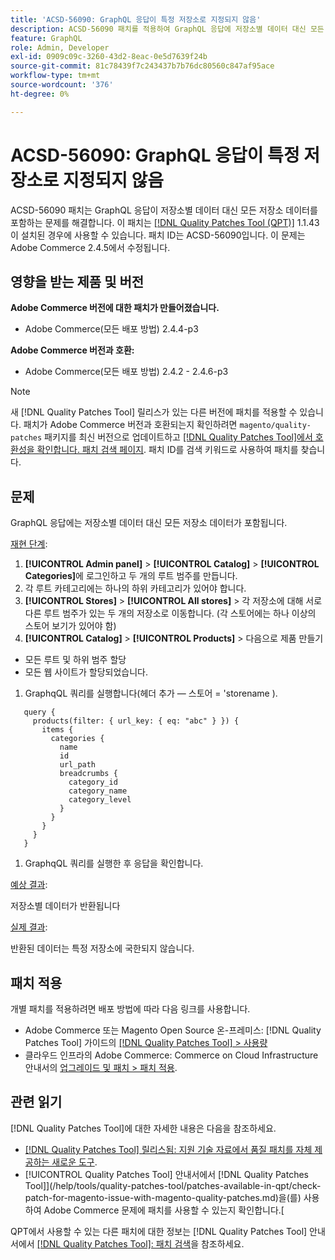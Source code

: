 ```yaml
---
title: 'ACSD-56090: GraphQL 응답이 특정 저장소로 지정되지 않음'
description: ACSD-56090 패치를 적용하여 GraphQL 응답에 저장소별 데이터 대신 모든 저장소 데이터가 포함되는 Adobe Commerce 문제를 해결할 수 있습니다.
feature: GraphQL
role: Admin, Developer
exl-id: 0909c09c-3260-43d2-8eac-0e5d7639f24b
source-git-commit: 81c78439f7c243437b7b76dc80560c847af95ace
workflow-type: tm+mt
source-wordcount: '376'
ht-degree: 0%

---
```


# ACSD-56090: GraphQL 응답이 특정 저장소로 지정되지 않음

ACSD-56090 패치는 GraphQL 응답이 저장소별 데이터 대신 모든 저장소 데이터를 포함하는 문제를 해결합니다. 이 패치는 [[!DNL Quality Patches Tool (QPT)]](https://experienceleague.adobe.com/en/docs/commerce-knowledge-base/kb/announcements/commerce-announcements/magento-quality-patches-released-new-tool-to-self-serve-quality-patches) 1.1.43이 설치된 경우에 사용할 수 있습니다. 패치 ID는 ACSD-56090입니다. 이 문제는 Adobe Commerce 2.4.5에서 수정됩니다.

## 영향을 받는 제품 및 버전

**Adobe Commerce 버전에 대한 패치가 만들어졌습니다.**

* Adobe Commerce(모든 배포 방법) 2.4.4-p3

**Adobe Commerce 버전과 호환:**

* Adobe Commerce(모든 배포 방법) 2.4.2 - 2.4.6-p3

>[!NOTE]
>
>새 [!DNL Quality Patches Tool] 릴리스가 있는 다른 버전에 패치를 적용할 수 있습니다. 패치가 Adobe Commerce 버전과 호환되는지 확인하려면 `magento/quality-patches` 패키지를 최신 버전으로 업데이트하고 [[!DNL Quality Patches Tool]에서 호환성을 확인합니다. 패치 검색 페이지](https://experienceleague.adobe.com/tools/commerce-quality-patches/index.html). 패치 ID를 검색 키워드로 사용하여 패치를 찾습니다.

## 문제

GraphQL 응답에는 저장소별 데이터 대신 모든 저장소 데이터가 포함됩니다.

<u>재현 단계</u>:

1. **[!UICONTROL Admin panel]** > **[!UICONTROL Catalog]** > **[!UICONTROL Categories]**&#x200B;에 로그인하고 두 개의 루트 범주를 만듭니다.
1. 각 루트 카테고리에는 하나의 하위 카테고리가 있어야 합니다.
1. **[!UICONTROL Stores]** > **[!UICONTROL All stores]** > 각 저장소에 대해 서로 다른 루트 범주가 있는 두 개의 저장소로 이동합니다. (각 스토어에는 하나 이상의 스토어 보기가 있어야 함)
1. **[!UICONTROL Catalog]** > **[!UICONTROL Products]** > 다음으로 제품 만들기

* 모든 루트 및 하위 범주 할당
* 모든 웹 사이트가 할당되었습니다.

1. GraphqQL 쿼리를 실행합니다(헤더 추가 — 스토어 = &#39;storename ).

```
   query {
     products(filter: { url_key: { eq: "abc" } }) {
       items {
         categories {
           name
           id
           url_path
           breadcrumbs {
             category_id
             category_name
             category_level
           }
         }
       }
     }
   }
```

1. GraphqQL 쿼리를 실행한 후 응답을 확인합니다.

<u>예상 결과</u>:

저장소별 데이터가 반환됩니다

<u>실제 결과</u>:

반환된 데이터는 특정 저장소에 국한되지 않습니다.

## 패치 적용

개별 패치를 적용하려면 배포 방법에 따라 다음 링크를 사용합니다.

* Adobe Commerce 또는 Magento Open Source 온-프레미스: [!DNL Quality Patches Tool] 가이드의 [[!DNL Quality Patches Tool] > 사용량](/help/tools/quality-patches-tool/usage.md)
* 클라우드 인프라의 Adobe Commerce: Commerce on Cloud Infrastructure 안내서의 [업그레이드 및 패치 > 패치 적용](https://experienceleague.adobe.com/docs/commerce-cloud-service/user-guide/develop/upgrade/apply-patches.html).

## 관련 읽기

[!DNL Quality Patches Tool]에 대한 자세한 내용은 다음을 참조하세요.

* [[!DNL Quality Patches Tool] 릴리스됨: 지원 기술 자료에서 품질 패치를 자체 제공하는 새로운 도구](https://experienceleague.adobe.com/en/docs/commerce-knowledge-base/kb/announcements/commerce-announcements/magento-quality-patches-released-new-tool-to-self-serve-quality-patches).
* [!UICONTROL Quality Patches Tool] 안내서에서  [!DNL Quality Patches Tool]](/help/tools/quality-patches-tool/patches-available-in-qpt/check-patch-for-magento-issue-with-magento-quality-patches.md)을(를) 사용하여 Adobe Commerce 문제에 패치를 사용할 수 있는지 확인합니다.[


QPT에서 사용할 수 있는 다른 패치에 대한 정보는 [!DNL Quality Patches Tool] 안내서에서 [[!DNL Quality Patches Tool]: 패치 검색](https://experienceleague.adobe.com/tools/commerce-quality-patches/index.html)을 참조하세요.
